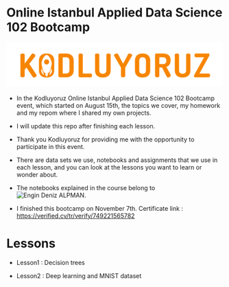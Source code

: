 # Online Istanbul Applied Data Science 102 Bootcamp

![index](logo-one.png)

* In the Kodluyoruz Online Istanbul Applied Data Science 102 Bootcamp event, which started on August 15th, the topics we cover, my homework and my repom where I shared my own projects.

* I will update this repo after finishing each lesson.

* Thank you Kodluyoruz for providing me with the opportunity to participate in this event.

* There are data sets we use, notebooks and assignments that we use in each lesson, and you can look at the lessons you want to learn or wonder about.

* The notebooks explained in the course belong to ![Engin Deniz ALPMAN](https://github.com/EnginAlpman).

* I finished this bootcamp on November 7th. Certificate link : https://verified.cv/tr/verify/749221565782

# Lessons

* Lesson1 : Decision trees

* Lesson2 : Deep learning and MNIST dataset

